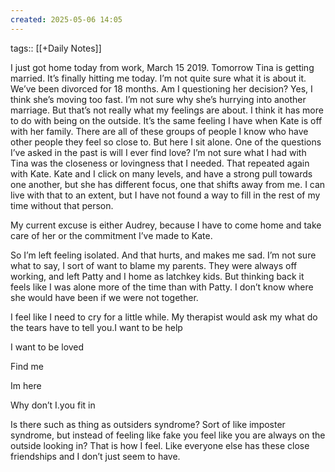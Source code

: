 ```yaml
---
created: 2025-05-06 14:05
---
```

tags:: [[+Daily Notes]]

I just got home today from work, March 15 2019. Tomorrow Tina is getting married. It’s finally hitting me today. I’m not quite sure what it is about it. We’ve been divorced for 18 months. Am I questioning her decision? Yes, I think she’s moving too fast. I’m not sure why she’s hurrying into another marriage. But that’s not really what my feelings are about. I think it has more to do with being on the outside. It’s the same feeling I have when Kate is off with her family. There are all of these groups of people I know who have other people they feel so close to. But here I sit alone. One of the questions I’ve asked in the past is will I ever find love? I’m not sure what I had with Tina was the closeness or lovingness that I needed. That repeated again with Kate. Kate and I click on many levels, and have a strong pull towards one another, but she has different focus, one that shifts away from me. I can live with that to an extent, but I have not found a way to fill in the rest of my time without that person.

  

My current excuse is either Audrey, because I have to come home and take care of her or the commitment I’ve made to Kate.

  

So I’m left feeling isolated. And that hurts, and makes me sad. I’m not sure what to say, I sort of want to blame my parents. They were always off working, and left Patty and I home as latchkey kids. But thinking back it feels like I was alone more of the time than with Patty. I don’t know where she would have been if we were not together.

  

  

I feel like I need to cry for a little while. My therapist would ask my what do the tears have to tell you.I want to be help

I want to be loved

Find me

Im here

Why don’t I.you fit in

  

Is there such as thing as outsiders syndrome? Sort of like imposter syndrome, but instead of feeling like fake you feel like you are always on the outside looking in? That is how I feel. Like everyone else has these close friendships and I don’t just seem to have.